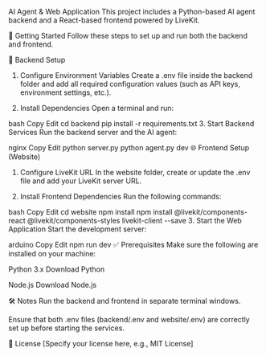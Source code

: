 AI Agent & Web Application
This project includes a Python-based AI agent backend and a React-based frontend powered by LiveKit.

🚀 Getting Started
Follow these steps to set up and run both the backend and frontend.

📁 Backend Setup
1. Configure Environment Variables
Create a .env file inside the backend folder and add all required configuration values (such as API keys, environment settings, etc.).

2. Install Dependencies
Open a terminal and run:

bash
Copy
Edit
cd backend
pip install -r requirements.txt
3. Start Backend Services
Run the backend server and the AI agent:

nginx
Copy
Edit
python server.py
python agent.py dev
🌐 Frontend Setup (Website)
1. Configure LiveKit URL
In the website folder, create or update the .env file and add your LiveKit server URL.

2. Install Frontend Dependencies
Run the following commands:

bash
Copy
Edit
cd website
npm install
npm install @livekit/components-react @livekit/components-styles livekit-client --save
3. Start the Web Application
Start the development server:

arduino
Copy
Edit
npm run dev
✅ Prerequisites
Make sure the following are installed on your machine:

Python 3.x
Download Python

Node.js
Download Node.js

🛠 Notes
Run the backend and frontend in separate terminal windows.

Ensure that both .env files (backend/.env and website/.env) are correctly set up before starting the services.

📄 License
[Specify your license here, e.g., MIT License]
